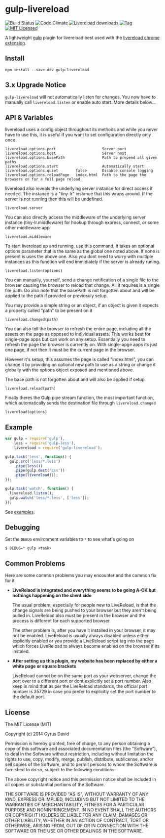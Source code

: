 gulp-livereload
===

[![Build Status][1]][2] [![Code Climate][7]][6] [![Livereload downloads][3]][4] [![Tag][9]][8] [![MIT Licensed][5]](#license)

[1]: http://img.shields.io/travis/vohof/gulp-livereload/master.svg?style=flat
[2]: https://travis-ci.org/vohof/gulp-livereload

[3]: http://img.shields.io/npm/dm/gulp-livereload.svg?style=flat
[4]: https://www.npmjs.com/package/gulp-livereload

[5]: http://img.shields.io/badge/license-MIT-blue.svg?style=flat

[6]: https://codeclimate.com/github/vohof/gulp-livereload
[7]: https://img.shields.io/codeclimate/coverage/github/vohof/gulp-livereload.svg?style=flat

[8]: https://github.com/vohof/gulp-livereload/releases
[9]: https://img.shields.io/github/tag/vohof/gulp-livereload.svg?style=flat


A lightweight [gulp](https://github.com/gulpjs/gulp) plugin for livereload best used with the [livereload chrome extension](https://chrome.google.com/webstore/detail/livereload/jnihajbhpnppcggbcgedagnkighmdlei).

Install
---

```
npm install --save-dev gulp-livereload
```

3.x Upgrade Notice
---

`gulp-livereload` will not automatically listen for changes. You now have to manually call `livereload.listen` or enable auto start.
More details below...

API & Variables
---

livereload uses a config object throughout its methods and while you never have to
use this, it is useful if you want to set configuration directly only once.

    livereload.options.port                     Server port
    livereload.options.host                     Server host
    livereload.options.basePath                 Path to prepend all given paths
    livereload.options.start                    Automatically start
    livereload.options.quiet        false       Disable console logging
    livereload.options.reloadPage   index.html  Path to the page the browsers on for a full page reload

livereload also reveals the underlying server instance for direct access if needed. The instance
is a "tiny-lr" instance that this wraps around. If the server is not running then this will be undefined.

    livereload.server

You can also directly access the middleware of the underlying server instance (tiny-lr.middleware) for
hookup through express, connect, or some other middleware app

    livereload.middleware

To start livereload up and running, use this command. It takes an optional options parameter that is the
same as the global one noted above. If none is present is uses the above one. Also you dont need to worry with multiple instances as
this function will end immidiately if the server is already runing. 

    livereload.listen(options)

You can manually, yourself, send a change notification of a single file to the browser causing the browser to reload that change.
All it requires is a single file path. Do also note that the basePath is not forgotten about and will be applied to the path if 
provided or previosuly setup.

You may provide a simple string or an object, if an object is given it expects a property called "path" to be present on it

    livereload.changed(path)

You can also tell the browser to refresh the entire page, including all the assets on the page as opposed to individual assets.
This works best for single-page apps but can work on any setup. Essentially you need to refresh the page the browser is currently on.
With single-apge apps its just one page, if not then it must be the current page in the browser.

However it's setup, this assumes the page is called "index.html", you can change it by providing an optional new path to use as a
string or change it globally with the options object exposed and mentioned above.

The base path is not forgotten about and will also be applied if setup

    livereload.reload(path)

Finally theres the Gulp pipe stream function, the most important function, which automatically sends the destination file through
`livereload.changed`

    livereload(options)

Example
---

```javascript
var gulp = require('gulp'),
    less = require('gulp-less'),
    livereload = require('gulp-livereload');

gulp.task('less', function() {
  gulp.src('less/*.less')
    .pipe(less())
    .pipe(gulp.dest('css'))
    .pipe(livereload());
});

gulp.task('watch', function() {
  livereload.listen();
  gulp.watch('less/*.less', ['less']);
});
```

See [examples](examples).

Debugging
---

Set the `DEBUG` environment variables to `*` to see what's going on


```
$ DEBUG=* gulp <task>
```

Common Problems
---

Here are some common problems you may encounter and the common fix for it

* **LiveRelaod is integrated and everything seems to be going A-OK but nothings happening on the client side**

    The usual problem, especially for people new to LiveReload, is that the change signals are being pushed to your browser
    but they aren't being pulled in. LiveReload also must be present in the browser and the process is different for each
    supported browser.
    
    The other problem is, after you have it installed in your browser, it may not be enabled. LiveReload is usually 
    always disabled unless either explicitly enabled or you provide a LiveReload script tag into the page which
    forces LiveReload to always become enabled on the browser if its instaled.
    
* **After setting up this plugin, my website has been replaced by either a white page or square brackets**

    LiveReload cannot be on the same port as your webserver, change the port over to a different port or
    dont explicitly set a port number. Also keep in mind that as per the LiveReload standards, the official port number is
    35729 in case you prefer to explicitly set the port number to the default port.

License
---

The MIT License (MIT)

Copyright (c) 2014 Cyrus David

Permission is hereby granted, free of charge, to any person obtaining a copy of this software and associated documentation files (the "Software"), to deal in the Software without restriction, including without limitation the rights to
use, copy, modify, merge, publish, distribute, sublicense, and/or sell copies of the Software, and to permit persons to whom the Software is furnished to do so, subject to the following conditions:

The above copyright notice and this permission notice shall be included in all copies or substantial portions of the Software.

THE SOFTWARE IS PROVIDED "AS IS", WITHOUT WARRANTY OF ANY KIND, EXPRESS OR IMPLIED, INCLUDING BUT NOT LIMITED TO THE WARRANTIES OF MERCHANTABILITY, FITNESS FOR A PARTICULAR PURPOSE AND NONINFRINGEMENT. IN NO EVENT SHALL THE AUTHORS OR
COPYRIGHT HOLDERS BE LIABLE FOR ANY CLAIM, DAMAGES OR OTHER LIABILITY, WHETHER IN AN ACTION OF CONTRACT, TORT OR OTHERWISE, ARISING FROM, OUT OF OR IN CONNECTION WITH THE SOFTWARE OR THE USE OR OTHER DEALINGS IN THE SOFTWARE.
